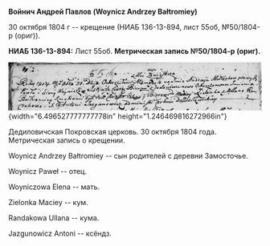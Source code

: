 **Войнич Андрей Павлов (Woynicz Andrzey Bałtromiey)**

30 октября 1804 г -- крещение (НИАБ 136-13-894, лист 55об, №50/1804-р
(ориг)).

**НИАБ 136-13-894:** Лист 55об. **Метрическая запись №50/1804-р
(ориг).**

![](./media/cd190e07af2850e5d7ef630b72c6c8a201c7b122.png){width="6.496527777777778in"
height="1.246469816272966in"}

Дедиловичская Покровская церковь. 30 октября 1804 года. Метрическая
запись о крещении.

Woynicz Andrzey Bałtromiey -- сын родителей с деревни Замосточье.

Woynicz Paweł -- отец.

Woyniczowa Elena -- мать.

Zielonka Maciey -- кум.

Randakowa Ullana -- кума.

Jazgunowicz Antoni -- ксёндз.
